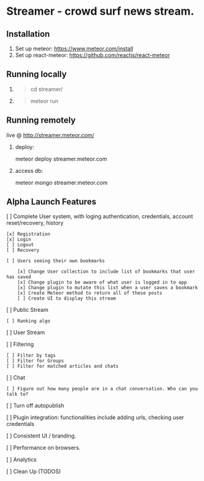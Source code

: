 # Streamer - crowd surf news stream.

## Installation

1. Set up meteor: https://www.meteor.com/install
2. Set up react-meteor: https://github.com/reactjs/react-meteor

## Running locally

1. > cd streamer/
2. > meteor run

## Running remotely

live @ http://streamer.meteor.com/

1. deploy:

	meteor deploy streamer.meteor.com

2. access db:

	meteor mongo streamer.meteor.com

## Alpha Launch Features

[ ] Complete User system, with loging authentication, credentials, account reset/recovery, history

 	[x] Registration
	[x] Login
	[ ] Logout
	[ ] Recovery

	[ ] Users seeing their own bookmarks

		[x] Change User collection to include list of bookmarks that user has saved
		[x] Change plugin to be aware of what user is logged in to app
		[x] Change plugin to mutate this list when a user saves a bookmark
		[x] Create Meteor method to return all of these posts
		[ ] Create UI to display this stream

[ ] Public Stream

	[ ] Ranking algo

[ ] User Stream

[ ] Filtering

	[ ] Filter by tags
	[ ] Filter for Groups
	[ ] Filter for matched articles and chats

[ ] Chat

	[ ] Figure out how many people are in a chat conversation. Who can you talk to?

[ ] Turn off autopublish

[ ] Plugin integration: functionalities include adding urls, checking user credentials

[ ] Consistent UI / branding.

[ ] Performance on browsers.

[ ] Analytics

[ ] Clean Up (TODOS)
